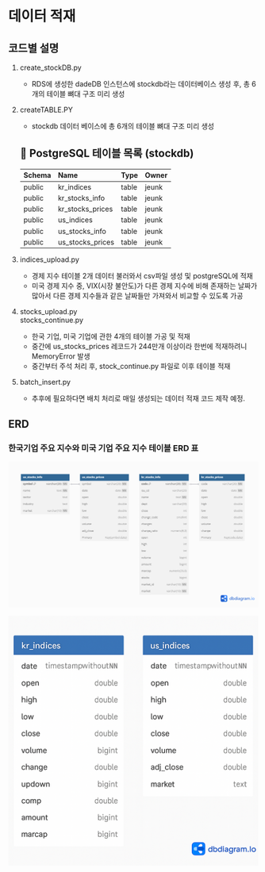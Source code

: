 # 데이터 적재

## 코드별 설명
1. create_stockDB.py
    - RDS에 생성한 dadeDB 인스턴스에 stockdb라는 데이터베이스 생성 후, 총 6개의 테이블 뼈대 구조 미리 생성
2. createTABLE.PY
    - stockdb 데이터 베이스에 총 6개의 테이블 뼈대 구조 미리 생성
    ## 📄 PostgreSQL 테이블 목록 (stockdb)

    | Schema | Name              | Type  | Owner |
    |--------|-------------------|-------|--------|
    | public | kr_indices        | table | jeunk |
    | public | kr_stocks_info    | table | jeunk |
    | public | kr_stocks_prices  | table | jeunk |
    | public | us_indices        | table | jeunk |
    | public | us_stocks_info    | table | jeunk |
    | public | us_stocks_prices  | table | jeunk |
3. indices_upload.py
    - 경제 지수 테이블 2개 데이터 불러와서 csv파일 생성 및 postgreSQL에 적재
    - 미국 경제 지수 중, VIX(시장 불안도)가 다른 경제 지수에 비해 존재하는 날짜가 많아서 다른 경제 지수들과 같은 날짜들만 가져와서 비교할 수 있도록 가공
4. stocks_upload.py\
    stocks_continue.py
    - 한국 기업, 미국 기업에 관한 4개의 테이블 가공 및 적재
    - 중간에 us_stocks_prices 레코드가 244만개 이상이라 한번에 적재하려니 MemoryError 발생
    - 중간부터 주석 처리 후, stock_continue.py 파일로 이후 테이블 적재

5. batch_insert.py
    - 추후에 필요하다면 배치 처리로 매일 생성되는 데이터 적재 코드 제작 예정.


## ERD
### 한국기업 주요 지수와 미국 기업 주요 지수 테이블 ERD 표
![한국, 미국 기업 주요 정보 ERD](.\stock_db_ERD.png)



![한국, 미국 경제 지수 테이블 표](.\indicesERD.png)